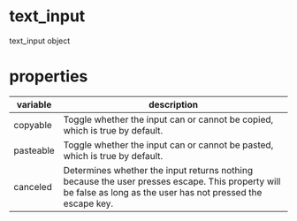 # text_input

text_input object

# properties

variable| description  
---|---  
copyable | Toggle whether the input can or cannot be copied, which is true by default.  
pasteable | Toggle whether the input can or cannot be pasted, which is true by default.  
canceled | Determines whether the input returns nothing because the user presses escape. This property will be false as long as the user has not pressed the escape key.
